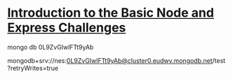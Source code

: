 # [Introduction to the Basic Node and Express Challenges](https://www.freecodecamp.org/learn/apis-and-microservices/basic-node-and-express/)
mongo db 
0L9ZvGIwlFTt9yAb

mongodb+srv://nes:0L9ZvGIwlFTt9yAb@cluster0.eudwv.mongodb.net/test?retryWrites=true


